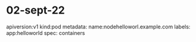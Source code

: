 # 02-sept-22
apiversion:v1
kind:pod
metadata:
name:nodehelloworl.example.com
labels:
app:helloworld
spec:
containers
